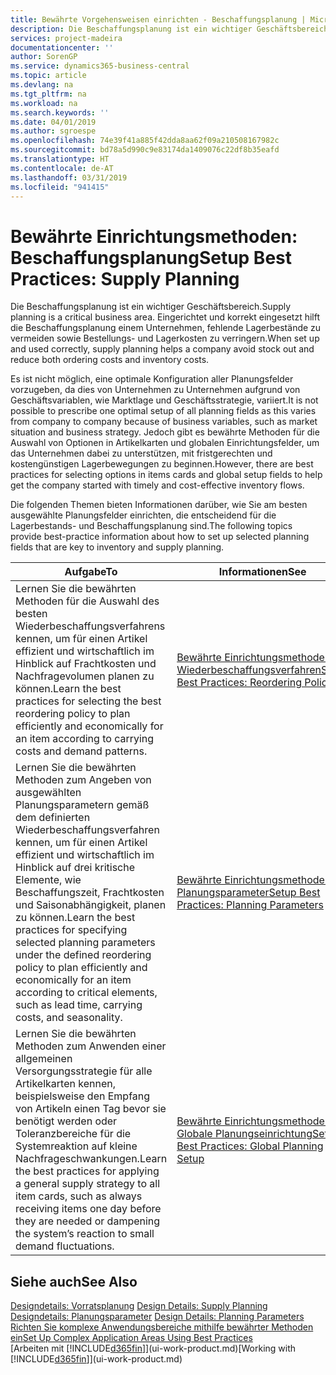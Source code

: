 ```yaml
---
title: Bewährte Vorgehensweisen einrichten - Beschaffungsplanung | Microsoft Docs
description: Die Beschaffungsplanung ist ein wichtiger Geschäftsbereich. Eingerichtet und korrekt eingesetzt hilft die Beschaffungsplanung einem Unternehmen, fehlende Lagerbestände zu vermeiden sowie Bestellungs- und Lagerkosten zu verringern.
services: project-madeira
documentationcenter: ''
author: SorenGP
ms.service: dynamics365-business-central
ms.topic: article
ms.devlang: na
ms.tgt_pltfrm: na
ms.workload: na
ms.search.keywords: ''
ms.date: 04/01/2019
ms.author: sgroespe
ms.openlocfilehash: 74e39f41a885f42dda8aa62f09a210508167982c
ms.sourcegitcommit: bd78a5d990c9e83174da1409076c22df8b35eafd
ms.translationtype: HT
ms.contentlocale: de-AT
ms.lasthandoff: 03/31/2019
ms.locfileid: "941415"
---
```

# <a name="setup-best-practices-supply-planning"></a><span data-ttu-id="20a17-104">Bewährte Einrichtungsmethoden: Beschaffungsplanung</span><span class="sxs-lookup"><span data-stu-id="20a17-104">Setup Best Practices: Supply Planning</span></span>
<span data-ttu-id="20a17-105">Die Beschaffungsplanung ist ein wichtiger Geschäftsbereich.</span><span class="sxs-lookup"><span data-stu-id="20a17-105">Supply planning is a critical business area.</span></span> <span data-ttu-id="20a17-106">Eingerichtet und korrekt eingesetzt hilft die Beschaffungsplanung einem Unternehmen, fehlende Lagerbestände zu vermeiden sowie Bestellungs- und Lagerkosten zu verringern.</span><span class="sxs-lookup"><span data-stu-id="20a17-106">When set up and used correctly, supply planning helps a company avoid stock out and reduce both ordering costs and inventory costs.</span></span>  

 <span data-ttu-id="20a17-107">Es ist nicht möglich, eine optimale Konfiguration aller Planungsfelder vorzugeben, da dies von Unternehmen zu Unternehmen aufgrund von Geschäftsvariablen, wie Marktlage und Geschäftsstrategie, variiert.</span><span class="sxs-lookup"><span data-stu-id="20a17-107">It is not possible to prescribe one optimal setup of all planning fields as this varies from company to company because of business variables, such as market situation and business strategy.</span></span> <span data-ttu-id="20a17-108">Jedoch gibt es bewährte Methoden für die Auswahl von Optionen in Artikelkarten und globalen Einrichtungsfelder, um das Unternehmen dabei zu unterstützen, mit fristgerechten und kostengünstigen Lagerbewegungen zu beginnen.</span><span class="sxs-lookup"><span data-stu-id="20a17-108">However, there are best practices for selecting options in items cards and global setup fields to help get the company started with timely and cost-effective inventory flows.</span></span>  

 <span data-ttu-id="20a17-109">Die folgenden Themen bieten Informationen darüber, wie Sie am besten ausgewählte Planungsfelder einrichten, die entscheidend für die Lagerbestands- und Beschaffungsplanung sind.</span><span class="sxs-lookup"><span data-stu-id="20a17-109">The following topics provide best-practice information about how to set up selected planning fields that are key to inventory and supply planning.</span></span>  

|<span data-ttu-id="20a17-110">**Aufgabe**</span><span class="sxs-lookup"><span data-stu-id="20a17-110">**To**</span></span>|<span data-ttu-id="20a17-111">**Informationen**</span><span class="sxs-lookup"><span data-stu-id="20a17-111">**See**</span></span>|  
|------------|-------------|  
|<span data-ttu-id="20a17-112">Lernen Sie die bewährten Methoden für die Auswahl des besten Wiederbeschaffungsverfahrens kennen, um für einen Artikel effizient und wirtschaftlich im Hinblick auf Frachtkosten und Nachfragevolumen planen zu können.</span><span class="sxs-lookup"><span data-stu-id="20a17-112">Learn the best practices for selecting the best reordering policy to plan efficiently and economically for an item according to carrying costs and demand patterns.</span></span>|[<span data-ttu-id="20a17-113">Bewährte Einrichtungsmethoden: Wiederbeschaffungsverfahren</span><span class="sxs-lookup"><span data-stu-id="20a17-113">Setup Best Practices: Reordering Policies</span></span>](setup-best-practices-reordering-policies.md)|  
|<span data-ttu-id="20a17-114">Lernen Sie die bewährten Methoden zum Angeben von ausgewählten Planungsparametern gemäß dem definierten Wiederbeschaffungsverfahren kennen, um für einen Artikel effizient und wirtschaftlich im Hinblick auf drei kritische Elemente, wie Beschaffungszeit, Frachtkosten und Saisonabhängigkeit, planen zu können.</span><span class="sxs-lookup"><span data-stu-id="20a17-114">Learn the best practices for specifying selected planning parameters under the defined reordering policy to plan efficiently and economically for an item according to critical elements, such as lead time, carrying costs, and seasonality.</span></span>|[<span data-ttu-id="20a17-115">Bewährte Einrichtungsmethoden: Planungsparameter</span><span class="sxs-lookup"><span data-stu-id="20a17-115">Setup Best Practices: Planning Parameters</span></span>](setup-best-practices-planning-parameters.md)|  
|<span data-ttu-id="20a17-116">Lernen Sie die bewährten Methoden zum Anwenden einer allgemeinen Versorgungsstrategie für alle Artikelkarten kennen, beispielsweise den Empfang von Artikeln einen Tag bevor sie benötigt werden oder Toleranzbereiche für die Systemreaktion auf kleine Nachfrageschwankungen.</span><span class="sxs-lookup"><span data-stu-id="20a17-116">Learn the best practices for applying a general supply strategy to all item cards, such as always receiving items one day before they are needed or dampening the system’s reaction to small demand fluctuations.</span></span>|[<span data-ttu-id="20a17-117">Bewährte Einrichtungsmethoden: Globale Planungseinrichtung</span><span class="sxs-lookup"><span data-stu-id="20a17-117">Setup Best Practices: Global Planning Setup</span></span>](setup-best-practices-global-planning-setup.md)|  

## <a name="see-also"></a><span data-ttu-id="20a17-118">Siehe auch</span><span class="sxs-lookup"><span data-stu-id="20a17-118">See Also</span></span>  
 <span data-ttu-id="20a17-119">[Designdetails: Vorratsplanung](design-details-supply-planning.md) </span><span class="sxs-lookup"><span data-stu-id="20a17-119">[Design Details: Supply Planning](design-details-supply-planning.md) </span></span>  
 <span data-ttu-id="20a17-120">[Designdetails: Planungsparameter](design-details-planning-parameters.md) </span><span class="sxs-lookup"><span data-stu-id="20a17-120">[Design Details: Planning Parameters](design-details-planning-parameters.md) </span></span>  
 [<span data-ttu-id="20a17-121">Richten Sie komplexe Anwendungsbereiche mithilfe bewährter Methoden ein</span><span class="sxs-lookup"><span data-stu-id="20a17-121">Set Up Complex Application Areas Using Best Practices</span></span>](set-up-complex-application-areas-using-best-practices.md)  
 <span data-ttu-id="20a17-122">[Arbeiten mit [!INCLUDE[d365fin](includes/d365fin_md.md)]](ui-work-product.md)</span><span class="sxs-lookup"><span data-stu-id="20a17-122">[Working with [!INCLUDE[d365fin](includes/d365fin_md.md)]](ui-work-product.md)</span></span>
